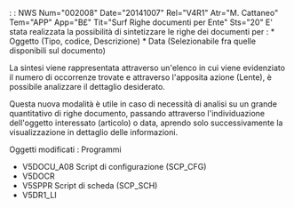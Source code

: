  :  : NWS Num="002008" Date="20141007" Rel="V4R1" Atr="M. Cattaneo" Tem="APP" App="B£" Tit="Surf Righe documenti per Ente" Sts="20"
E' stata realizzata la possibilità di sintetizzare le righe dei documenti per : 
\* Oggetto (Tipo, codice, Descrizione)
\* Data    (Selezionabile fra quelle disponibili sul documento)

La sintesi viene rappresentata attraverso un'elenco in cui viene evidenziato il numero di occorrenze
trovate e attraverso l'apposita azione (Lente), è possibile analizzare il dettaglio desiderato.

Questa nuova modalità è utile in caso di necessità di analisi su un grande quantitativo di righe documento, passando attraverso l'individuazione dell'oggetto interessato (articolo) o data, aprendo solo successivamente la visualizzazione in dettaglio delle informazioni.

Oggetti modificati : 
Programmi
- V5DOCU_A08
Script di configurazione (SCP_CFG)
- V5DOCR
- V5SPPR
Script di scheda (SCP_SCH)
- V5DR1_LI
